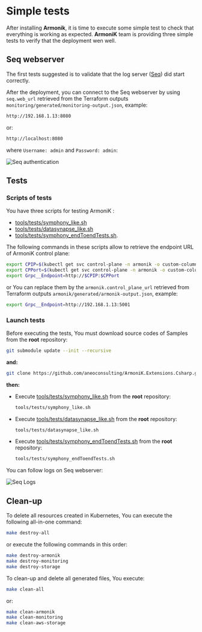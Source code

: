 # Simple tests

After installing **Armonik**, it is time to execute some simple test to check that everything is working as expected. **ArmoniK** team is providing three simple tests to verify that the deployment wen well.

## Seq webserver

The first tests suggested is to validate that the log server ([Seq](https://datalust.co/)) did start correctly.

After the deployment, you can connect to the Seq webserver by using `seq.web_url` retrieved from the Terraform outputs `monitoring/generated/monitoring-output.json`, example:

```bash
http://192.168.1.13:8080
```

or:

```bash
http://localhost:8080
```

where `Username: admin` and `Password: admin`:

![Seq authentication](~/images/Tests/seq_auth.png)

## Tests

### Scripts of tests

You have three scripts for testing ArmoniK :

* [tools/tests/symphony_like.sh](https://github.com/aneoconsulting/ArmoniK.Samples/tree/main/tools/tests/symphony_like.sh)
* [tools/tests/datasynapse_like.sh](https://github.com/aneoconsulting/ArmoniK.Samples/tree/main/tools/tests/datasynapse_like.sh)
* [tools/tests/symphony_endToendTests.sh](https://github.com/aneoconsulting/ArmoniK.Samples/tree/main/tools/tests/symphony_endToendTests.sh).

The following commands in these scripts allow to retrieve the endpoint URL of ArmoniK control plane:

```bash
export CPIP=$(kubectl get svc control-plane -n armonik -o custom-columns="IP:.spec.clusterIP" --no-headers=true)
export CPPort=$(kubectl get svc control-plane -n armonik -o custom-columns="PORT:.spec.ports[*].port" --no-headers=true)
export Grpc__Endpoint=http://$CPIP:$CPPort
```

or You can replace them by the `armonik.control_plane_url` retrieved from Terraform
outputs `armonik/generated/armonik-output.json`, example:

```bash
export Grpc__Endpoint=http://192.168.1.13:5001
```

### Launch tests

Before executing the tests, You must download source codes of Samples from the **root** repository:

```bash
git submodule update --init --recursive
```

**and:**

```bash
git clone https://github.com/aneoconsulting/ArmoniK.Extensions.Csharp.git source/ArmoniK.Extensions.Csharp
```

**then:**

- Execute [tools/tests/symphony_like.sh](https://github.com/aneoconsulting/ArmoniK/blob/main/tools/tests/symphony_like.sh) from the **root** repository:
  ```bash
  tools/tests/symphony_like.sh
  ```

- Execute [tools/tests/datasynapse_like.sh](https://github.com/aneoconsulting/ArmoniK/blob/main/tools/tests/datasynapse_like.sh) from the **root** repository:
  ```bash
  tools/tests/datasynapse_like.sh
  ```

- Execute [tools/tests/symphony_endToendTests.sh](https://github.com/aneoconsulting/ArmoniK/blob/main/tools/tests/symphony_endToendTests.sh) from the **root**
  repository:
  ```bash
  tools/tests/symphony_endToendTests.sh
  ```

You can follow logs on Seq webserver:

![Seq Logs](~/images/Tests/seq.png)

## Clean-up

To delete all resources created in Kubernetes, You can execute the following all-in-one command:

```bash
make destroy-all
```

or execute the following commands in this order:

```bash
make destroy-armonik 
make destroy-monitoring 
make destroy-storage 
```

To clean-up and delete all generated files, You execute:

```bash
make clean-all
```

or:

```bash
make clean-armonik 
make clean-monitoring 
make clean-aws-storage 
``` 
